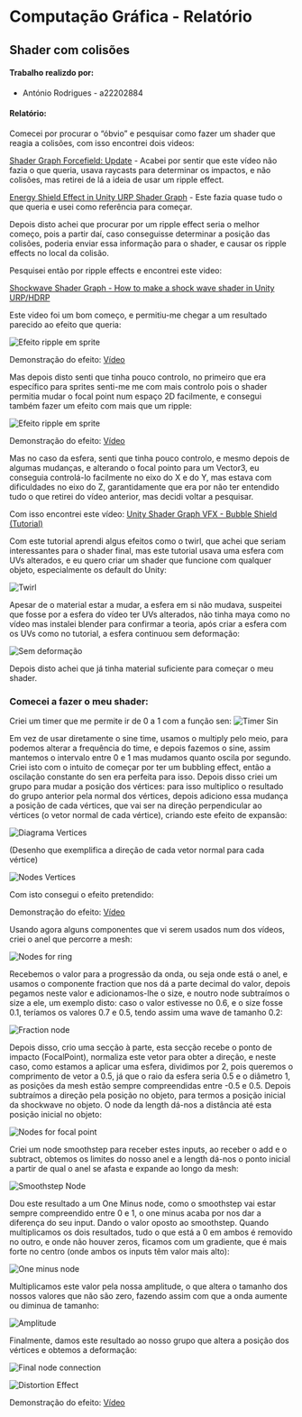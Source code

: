 # **Computação Gráfica - Relatório**
## **Shader com colisões**




#### Trabalho realizdo por:

- António Rodrigues - a22202884

#### Relatório:

Comecei por procurar o “óbvio” e pesquisar como fazer um shader que reagia a colisões, com isso encontrei dois videos:

[Shader Graph Forcefield: Update](https://www.youtube.com/watch?v=P47yMdetoE4&ab_channel=WilmerLinGASchool) - Acabei por sentir que este vídeo não fazia o que queria, usava raycasts para determinar os impactos, e não colisões, mas retirei de lá a ideia de usar um ripple effect.

[Energy Shield Effect in Unity URP Shader Graph](https://www.youtube.com/watch?v=o4CGL2YXs5k&ab_channel=Imphenzia) - Este fazia quase tudo o que queria e usei como referência para começar.

Depois disto achei que procurar por um ripple effect seria o melhor começo, pois a partir daí, caso conseguisse determinar a posição das colisões, poderia enviar essa informação para o shader, e causar os ripple effects no local da colisão.

Pesquisei então por ripple effects e encontrei este video: 

[Shockwave Shader Graph - How to make a shock wave shader in Unity URP/HDRP](https://www.youtube.com/watch?v=dFDAwT5iozo&ab_channel=GameDevBill) 

Este video foi um bom começo, e permitiu-me chegar a um resultado parecido ao efeito que queria:

![Efeito ripple em sprite](https://media.discordapp.net/attachments/1163146681064357908/1191715615648530492/image.png?ex=65a672a7&is=6593fda7&hm=b81a781def3c2e51267f32dceef996ccaa3d4d1447a411394691035881e6ec89&=&format=webp&quality=lossless&width=746&height=407)
                                                    
Demonstração do efeito: [Vídeo](https://drive.google.com/file/d/1o_DCMi-iCpm2Wfh4DWscVADBldpeMY7n/view?usp=sharing)

Mas depois disto senti que tinha pouco controlo, no primeiro que era específico para sprites senti-me me com mais controlo pois o shader permitia mudar o focal point num espaço 2D facilmente, e consegui também fazer um efeito com mais que um ripple:

![Efeito ripple em sprite](https://media.discordapp.net/attachments/1163146681064357908/1191715682824491098/image.png?ex=65a672b7&is=6593fdb7&hm=a546eec052eab20fb6a1575d3975ea9a1e95d002b209614dc0fbb630bba6631b&=&format=webp&quality=lossless&width=696&height=272)

Demonstração do efeito: [Vídeo](https://drive.google.com/file/d/1GrYGJ1sYELv5E832-VCtKjNdcqq5AHFU/view?usp=sharing)

Mas no caso da esfera, senti que tinha pouco controlo, e mesmo depois de algumas mudanças, e alterando o focal pointo para um Vector3, eu conseguia controlá-lo facilmente no eixo do X e do Y, mas estava com dificuldades no eixo do Z, garantidamente que era por não ter entendido tudo o que retirei do vídeo anterior, mas decidi voltar a pesquisar.

Com isso encontrei este vídeo:
[Unity Shader Graph VFX - Bubble Shield (Tutorial)](https://www.youtube.com/watch?v=jdAbVkre8cw&ab_channel=ABitOfGameDev)

Com este tutorial aprendi algus efeitos como o twirl, que achei que seriam interessantes para o shader final, mas este tutorial usava uma esfera com UVs alterados, e eu quero criar um shader que funcione com qualquer objeto, especialmente os default do Unity:

![Twirl](https://media.discordapp.net/attachments/1163146681064357908/1191715707428274286/image.png?ex=65a672bd&is=6593fdbd&hm=9607fa7bc45a8512d1ff2fc9c035e538c2bc5bd26930d70e9f256543a60ae93e&=&format=webp&quality=lossless&width=590&height=391)


Apesar de o material estar a mudar, a esfera em si não mudava, suspeitei que fosse  por a esfera do vídeo ter UVs alterados, não tinha maya como no vídeo mas instalei blender para confirmar a teoria, após criar a esfera com os UVs como no tutorial, a esfera continuou sem deformação:

![Sem deformação](https://media.discordapp.net/attachments/1163146681064357908/1191715738969448558/image.png?ex=65a672c5&is=6593fdc5&hm=49641b2a1b3b3a8482846a2861403279ea0a20d5d69e98554ef42e5b1e06710e&=&format=webp&quality=lossless&width=527&height=473)

Depois disto achei que já tinha material suficiente para começar o meu shader.


### **Comecei a fazer o meu shader:**

Criei um timer que me permite ir de 0 a 1 com a função sen:
![Timer Sin](https://media.discordapp.net/attachments/1163146681064357908/1191715765779435540/image.png?ex=65a672cb&is=6593fdcb&hm=fc890a77960514cf269a99bc0620b963f4d4d13364db0aaae7a7b193e04c1e0f&=&format=webp&quality=lossless&width=752&height=317)

Em vez de usar diretamente o sine time, usamos o multiply pelo meio, para podemos alterar a frequência do time, e depois fazemos o sine, assim mantemos o intervalo entre 0 e 1 mas mudamos quanto oscila por segundo.
Criei isto com o intuito de começar por ter um bubbling effect, então a oscilação constante do sen era perfeita para isso.
Depois disso criei um grupo para mudar a posição dos vértices: para isso multiplico o resultado do grupo anterior pela normal dos vértices, depois adiciono essa mudança a posição de cada vértices, que vai ser na direção perpendicular ao vértices (o vetor normal de cada vértice), criando este efeito de expansão:

![Diagrama Vertices](https://media.discordapp.net/attachments/1163146681064357908/1191715793948389427/image.png?ex=65a672d2&is=6593fdd2&hm=063bbb9536e778aec98c037a7f9e78307828328dcfaf67f170d1aaa3558ff51c&=&format=webp&quality=lossless&width=498&height=363)

(Desenho que exemplifica a direção de cada vetor normal para cada vértice)

![Nodes Vertices](https://media.discordapp.net/attachments/1163146681064357908/1191730462641618954/image.png?ex=65a6807b&is=65940b7b&hm=874278795eafcbb532b5e85652bea378270c0fa65a9fb1fc5a4d082e72f8e5fd&=&format=webp&quality=lossless&width=668&height=670)

Com isto consegui o efeito pretendido:

Demonstração do efeito: [Vídeo](https://drive.google.com/file/d/153m3BaKkgHv-GbG429akcZVEX9hsjYSp/view?usp=sharing)

Usando agora alguns componentes que vi serem usados num dos vídeos, criei o anel que percorre a mesh:

![Nodes for ring](https://media.discordapp.net/attachments/1163146681064357908/1191719104504143912/image.png?ex=65a675e7&is=659400e7&hm=cbdd74181728155634a64ebe56961cb281fd19a572a6055e7d3af4076e0f8f8f&=&format=webp&quality=lossless&width=1440&height=540)

Recebemos o valor para a progressão da onda, ou seja onde está o anel, e usamos o componente fraction que nos dá a parte decimal do valor, depois pegamos neste valor e adicionamos-lhe o size, e noutro node subtraímos o size a ele, um exemplo disto: caso o valor estivesse no 0.6, e o size fosse 0.1, teríamos os valores 0.7 e 0.5, tendo assim uma wave de tamanho 0.2:

![Fraction node](https://media.discordapp.net/attachments/1163146681064357908/1191719249505419346/image.png?ex=65a6760a&is=6594010a&hm=fc932fe8d051d077c5ca6ac755a71c551c5b2024e7b3c446f079f1170c0d479e&=&format=webp&quality=lossless&width=837&height=643)



Depois disso, crio uma secção à parte, esta secção recebe o ponto de impacto (FocalPoint), normaliza este vetor para obter a direção, e neste caso, como estamos a aplicar uma esfera, dividimos por 2, pois queremos o comprimento de vetor a 0.5, já que o raio da esfera seria 0.5 e o diâmetro 1, as posições da mesh estão sempre compreendidas entre -0.5 e 0.5. Depois subtraímos a direção pela posição no objeto, para termos a posição inicial da shockwave no objeto. O node da length dá-nos a distância até esta posição inicial no objeto:

![Nodes for focal point](https://media.discordapp.net/attachments/1163146681064357908/1191719421551583293/image.png?ex=65a67633&is=65940133&hm=92cedcc69fa72013445ccdcda41f7ebbbfda8c5eee2b002fd4c3015b16e6b37c&=&format=webp&quality=lossless&width=1077&height=668)

Criei um node smoothstep para receber estes inputs, ao receber o add e o subtract, obtemos os limites do nosso anel e a length dá-nos o ponto inicial a partir de qual o anel se afasta e expande ao longo da mesh:

![Smoothstep Node](https://media.discordapp.net/attachments/1163146681064357908/1191725059522441318/image.png?ex=65a67b73&is=65940673&hm=7d76d4e329af7f3825b69a8676e4e24f8ffc776277d1e37f4129d172bce63e37&=&format=webp&quality=lossless&width=593&height=668)

Dou este resultado a um One Minus node, como o smoothstep vai estar sempre compreendido entre 0 e 1, o one minus acaba por nos dar a diferença do seu input. Dando o valor oposto ao smoothstep. Quando multiplicamos os dois resultados, tudo o que está a 0 em ambos é removido no outro, e onde não houver zeros, ficamos com um gradiente, que é mais forte no centro (onde ambos os inputs têm valor mais alto):

![One minus node](https://media.discordapp.net/attachments/1163146681064357908/1191726049508200528/image.png?ex=65a67c5f&is=6594075f&hm=526614aadb30b5debd7fc4452281b78f64a4b7bf5170a332b09b0662bedb5e47&=&format=webp&quality=lossless&width=895&height=670)


Multiplicamos este valor pela nossa amplitude, o que altera o tamanho dos nossos valores que não são zero, fazendo assim com que a onda aumente ou diminua de tamanho:

![Amplitude](https://media.discordapp.net/attachments/1163146681064357908/1191728549648924803/image.png?ex=65a67eb3&is=659409b3&hm=603ba354f507ed5fc0071dc92a2d093da28de71a62c8d0352abe7d0e841272fc&=&format=webp&quality=lossless&width=716&height=670)

Finalmente, damos este resultado ao nosso grupo que altera a posição dos vértices e obtemos a deformação:

![Final node connection](https://media.discordapp.net/attachments/1163146681064357908/1191729117985525871/image.png?ex=65a67f3a&is=65940a3a&hm=2db841514aed86cb5f361095a4b9a88102701dbbdf69f53e229d8e8cf2d4a7c5&=&format=webp&quality=lossless&width=888&height=670)

![Distortion Effect](https://media.discordapp.net/attachments/1163146681064357908/1191730238179262474/image.png?ex=65a68046&is=65940b46&hm=bb92cb868b2b1f10d0cf48b812e7fb3482f3533159d16dca43316f8e1d301a0a&=&format=webp&quality=lossless&width=426&height=368)

Demonstração do efeito: [Vídeo](https://drive.google.com/file/d/1PPWpBOCNbuVdiQQhesbG8JtEANb8bVj7/view?usp=sharing)

